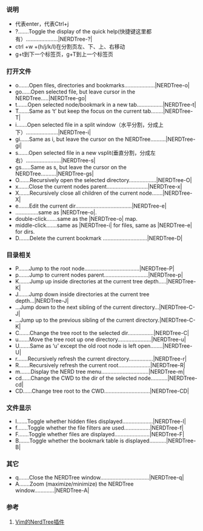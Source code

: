 ### 说明
* <CR>代表enter，<C-J>代表Ctrl+j
* ?…….Toggle the display of the quick help(快捷键这里都有）…………………|NERDTree-?|
* ctrl +w +(h/j/k/l)在分割页左、下、上、右移动
* g+t到下一个标签页，g+T到上一个标签页


### 打开文件
* o…….Open files, directories and bookmarks………………..|NERDTree-o|
* go……Open selected file, but leave cursor in the NERDTree…..|NERDTree-go|
* t…….Open selected node/bookmark in a new tab……………..|NERDTree-t|
* T…….Same as ‘t’ but keep the focus on the current tab……..|NERDTree-T|
* i…….Open selected file in a split window（水平分割，分成上下）…………………|NERDTree-i|
* gi……Same as i, but leave the cursor on the NERDTree……….|NERDTree-gi|
* s…….Open selected file in a new vsplit(垂直分割，分成左右）…………………..|NERDTree-s|
* gs……Same as s, but leave the cursor on the NERDTree……….|NERDTree-gs|
* O…….Recursively open the selected directory………………|NERDTree-O|
* x…….Close the current nodes parent………………………|NERDTree-x|
* X…….Recursively close all children of the current node…….|NERDTree-X|
* e…….Edit the current dir……………………………….|NERDTree-e|
* <CR>……………same as |NERDTree-o|.
* double-click…….same as the |NERDTree-o| map.
* middle-click…….same as |NERDTree-i| for files, same as |NERDTree-e| for dirs.
* D…….Delete the current bookmark ………………………..|NERDTree-D|


### 目录相关
* P…….Jump to the root node………………………………|NERDTree-P|
* p…….Jump to current nodes parent………………………..|NERDTree-p|
* K…….Jump up inside directories at the current tree depth…..|NERDTree-K|
* J…….Jump down inside directories at the current tree depth…|NERDTree-J|
* <C-J>…Jump down to the next sibling of the current directory…|NERDTree-C-J|
* <C-K>…Jump up to the previous sibling of the current directory.|NERDTree-C-K|
* C…….Change the tree root to the selected dir……………..|NERDTree-C|
* u…….Move the tree root up one directory………………….|NERDTree-u|
* U…….Same as ‘u’ except the old root node is left open……..|NERDTree-U|
* r…….Recursively refresh the current directory…………….|NERDTree-r|
* R…….Recursively refresh the current root…………………|NERDTree-R|
* m…….Display the NERD tree menu………………………….|NERDTree-m|
* cd……Change the CWD to the dir of the selected node………..|NERDTree-cd|
* CD……Change tree root to the CWD…………………………|NERDTree-CD|


### 文件显示
* I…….Toggle whether hidden files displayed………………..|NERDTree-I|
* f…….Toggle whether the file filters are used……………..|NERDTree-f|
* F…….Toggle whether files are displayed…………………..|NERDTree-F|
* B…….Toggle whether the bookmark table is displayed………..|NERDTree-B|


### 其它
* q…….Close the NERDTree window…………………………..|NERDTree-q|
* A…….Zoom (maximize/minimize) the NERDTree window………….|NERDTree-A|

### 参考
1. [Vim的NerdTree插件](https://segmentfault.com/a/1190000015143474)

